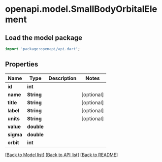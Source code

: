 # openapi.model.SmallBodyOrbitalElement

## Load the model package
```dart
import 'package:openapi/api.dart';
```

## Properties
Name | Type | Description | Notes
------------ | ------------- | ------------- | -------------
**id** | **int** |  | 
**name** | **String** |  | [optional] 
**title** | **String** |  | [optional] 
**label** | **String** |  | [optional] 
**units** | **String** |  | [optional] 
**value** | **double** |  | 
**sigma** | **double** |  | 
**orbit** | **int** |  | 

[[Back to Model list]](../README.md#documentation-for-models) [[Back to API list]](../README.md#documentation-for-api-endpoints) [[Back to README]](../README.md)


